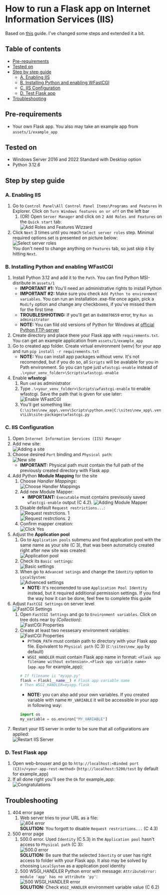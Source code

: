 # How to run a Flask app on Internet Information Services (IIS)

Based on [this](https://github.com/JeevanSandhu/Documentation/blob/master/Flask%20API%20on%20IIS.md) guide. I've changed some steps and extended it a bit.

## Table of contents

* [Pre-requirements](#Pre-requirements)
* [Tested on](#tested_on)
* [Step by step guide](#step_by_step_guide)
    * [A. Enabling IIS](#enabling_iis)
    * [B. Installing Python and enabling WFastCGI](#python_and_wfastcgi)
    * [C. IIS Configuration](#iis_configuration)
    * [D. Test Flask app](#test)
* [Troubleshooting](#troubleshooting)

## Pre-requirements

* Your own Flask app. You also may take an example app from `assets/1/example_app`

## Tested on<a name="tested_on"></a>

* Windows Server 2016 and 2022 Standard with Desktop option
* Python 3.12.6

## Step by step guide<a name="step_by_step_guide"></a>

### A. Enabling IIS<a name="enabling_iis"></a>

1. Go to `Control Panel\All Control Panel Items\Programs and Features` in Explorer. Click on `Turn Windows features on or off` on the left bar
    1. (OR) Open `Server Manager` and click on `2 Add Roles and Features` on the `Quick start` tab:  
![Add Roles and Features Wizzard](https://raw.githubusercontent.com/gtjbtits/instructions/master/assets/1/pics/1.png)  
3. Click `Next` 3 times until you reach `Select server roles` step. Minimal required options set is presented on picture below:  
![Select server roles](https://raw.githubusercontent.com/gtjbtits/instructions/master/assets/1/pics/2.png)  
You don't need to change anything on `Features` tab, so just skip it by hitting `Next`. 

### B. Installing Python and enabling WFastCGI<a name="python_and_wfastcgi"></a>

1. Install Python 3.12 and add it to the `Path`. You can find Python MSI-disribute in `assets/1`
    * **IMPORTANT #1:** You'll need an administrative rights to install Python
    * **IMPORTANT #2:** Make sure you check `Add Python to environment variables`. You can run an installation .exe-file once again, pick a `Modify` option and change any checkboxes, if you've missed them for the first time
    * **TROUBLESHHOTING:** If you'll get an `0x80070659` error, try `Run as administrator`
    * **NOTE:** You can fild old versions of Python for Windows at [official Python FTP-server](https://www.python.org/ftp/python/)
2. Create directory and place there your Flask app with `requirements.txt`. You can get an example application from `assets/1/example_app`
3. Go to created app folder. Create virtual environment (venv) for your app and run `pip install -r requirements.txt`
    * **NOTE:** You can install app packages without venv. It's not recomended, but if you do so, all `Scripts` will be avalable for you in Path environment. So you can type just `wfastcgi-enable` instead of `.\<your_venv_folder>\Scripts\wfastcgi-enable`
4. Enable **wfastcgi**
    1. Run `cmd` as administrator
    2. Type `.\<your_venv_folder>\Scripts\wfastcgi-enable` to enable wfastcgi. Save the path that is given for use later:   
    ![Enable WFastCGI](https://raw.githubusercontent.com/gtjbtits/instructions/master/assets/1/pics/3.png)  
    3. You'll get something like: `C:\sites\new_app\.venv\Scripts\python.exe|C:\sites\new_app\.venv\Lib\site-packages\wfastcgi.py`

### C. IIS Configuration<a name="iis_configuration"></a>

1. Open `Internet Information Services (IIS) Manager`
2. Add new site:  
![Adding a site](https://raw.githubusercontent.com/gtjbtits/instructions/master/assets/1/pics/4.png)  
3. Choose desired `Port` binding and `Physical path`:  
![New site](https://raw.githubusercontent.com/gtjbtits/instructions/master/assets/1/pics/5.png)  
    * **IMPORTANT:** Physical path must contain the full path of the previously created directory with Flask app
4. Add Python **Module Mapping** for the site
    1. Choose *Handler Mappings*:  
    ![Choose Handler Mappings](https://raw.githubusercontent.com/gtjbtits/instructions/master/assets/1/pics/6.png)  
    2. Add new Module Mapper:
        * **IMPORTANT:** `Executable` must contains previously saved `wfastcgi-enable` output (C 4.2).
    ![Adding Module Mapper](https://raw.githubusercontent.com/gtjbtits/instructions/master/assets/1/pics/7.png)  
    3. Disable default `Request restrictions...`:  
    ![Request restrctions. 1](https://raw.githubusercontent.com/gtjbtits/instructions/master/assets/1/pics/15.png)  
    ![Request restrctions. 2](https://raw.githubusercontent.com/gtjbtits/instructions/master/assets/1/pics/16.png)  
    4. Confirm mapper creation:  
    ![Click Yes](https://raw.githubusercontent.com/gtjbtits/instructions/master/assets/1/pics/8.png)  
5. Adjust the **Application pool**
    1. Go to `Application pools` submenu and find application pool with the same name as your site (C 3), that was been automaticly created right after new site was created:  
    ![Application pool](https://raw.githubusercontent.com/gtjbtits/instructions/master/assets/1/pics/9.png)  
    2. Check its `Basic settings`:  
    ![Basic settings](https://raw.githubusercontent.com/gtjbtits/instructions/master/assets/1/pics/10.png)  
    3. When go to `Advanced setings` and change the `Identity` option to `LocalSystem`:  
    ![Advenced settings](https://raw.githubusercontent.com/gtjbtits/instructions/master/assets/1/pics/11.png)  
        * **NOTE:** It's recomended to use `Application Pool Identity` instead, but it required additional permission settings. If you find the way how it can be done, feel free to complete this guide
6. Adjust `FastCGI Settings` on server level  
![FastCGI Settings](https://raw.githubusercontent.com/gtjbtits/instructions/master/assets/1/pics/12.png)  
    1. Open `FastCGI Settings` and go to `Environment variables`. Click on tree dots near by *(Collection)*:  
    ![FastCGI Properties](https://raw.githubusercontent.com/gtjbtits/instructions/master/assets/1/pics/13.png)  
    2. Create at least two nessesary environment variables:  
    ![FastCGI Properties](https://raw.githubusercontent.com/gtjbtits/instructions/master/assets/1/pics/21.png)  
        * `PYTHON_PATH` must contain path to directory with your Flask app file. Eqvivalent to `Physical path` (C 3) (`C:\sites\new_app` by default)
        * `WSGI_HANDLER` must contain Flask app name in format: `<Flask app filename without extension>.<Flask app variable name>` (`app.app` for example_app):
        ```python
        # If filename is "myapp.py"
        flask = Flask(__name__) # Flask app variable name
        # Then WSGI_HANDLER=myapp.flask
        ```
        * **NOTE:** you can also add your own variables. If you created variable with name `MY_VARIABLE` it will be accessible in your app in following way:
        ```python
        import os
        my_variable = os.environ["MY_VARIABLE"]
        ```
7. Restart your IIS server in order to be sure that all cofigurations are applied:  
![Restart IIS Server](https://raw.githubusercontent.com/gtjbtits/instructions/master/assets/1/pics/17.png)

### D. Test Flask app<a name="test"></a>

1. Open web-brouser and go to `http://localhost:<Binded port (C3)>/<your-app-rest-method>` (`http://localhost:5200/test` by default for example_app)
2. If all done right you'll see the `Ok` for example_app:  
![Congratulations](https://raw.githubusercontent.com/gtjbtits/instructions/master/assets/1/pics/20.png)  

## Troubleshooting<a name="troubleshooting"></a>

1. 404 error page
    1. Web server tries to your URL as a file:  
    ![404 error](https://raw.githubusercontent.com/gtjbtits/instructions/master/assets/1/pics/14.png)  
    **SOLUTION:** You forgott to disable `Request restrictions...` (C 4.3)
2. 500 error page
    1. 500.0 error. Used `Identity` (C 5.3) in the `Application pool` hasn't access to `Physical path` (C 3):  
    ![500.0 error](https://raw.githubusercontent.com/gtjbtits/instructions/master/assets/1/pics/18.png)  
    **SOLUTION:** Be sure that the selected `Identity` or user has right access to folder with your Flask app. It also may be solved by choosing `LocalSystem` as a application pool identity
    2. 500 WSGI_HANDLER Python error with message: `AttributeError: module 'app' has no attribute 'py'`:  
    ![500 WSGI_HANDLER error](https://raw.githubusercontent.com/gtjbtits/instructions/master/assets/1/pics/19.png)  
    **SOLUTION:** Check `WSGI_HANDLER` environment variable value (C 6.2)






